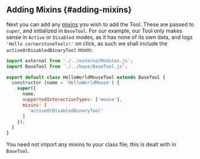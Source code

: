 ## Adding Mixins {#adding-mixins}

Next you can add any [mixins](../anatomy-of-a-tool/index.md#mixins) you wish to add the Tool. These are passed to `super`, and initialized in `BaseTool`. For our example, our Tool only makes sense in `Active` or `Disabled` modes, as it has none of its own data, and logs `'Hello cornerstoneTools!'` on click, as such we shall include the `activeOrDisabledBinaryTool` mixin:

```js
import external from './../externalModules.js';
import BaseTool from './../base/BaseTool.js';

export default class HelloWorldMouseTool extends BaseTool {
  constructor (name = 'HelloWorldMouse') {
    super({
      name,
      supportedInteractionTypes: ['mouse'],
      mixins: [
        'activeOrDisabledBinaryTool'
      ]
    });
  }
}
```

You need not import any mixins to your class file; this is dealt with in `BaseTool`.
